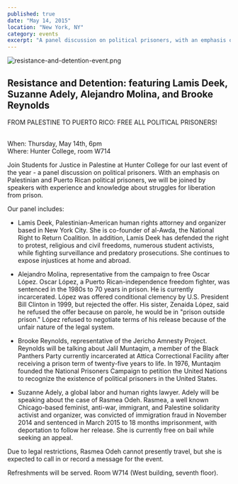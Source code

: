 ```yaml
---
published: true
date: "May 14, 2015"
location: "New York, NY"
category: events
excerpt: "A panel discussion on political prisoners, with an emphasis on Palestinian and Puerto Rican political prisoners"
---
```


![resistance-and-detention-event.png]({{site.baseurl}}/assets/img/resistance-and-detention-event.png)

## Resistance and Detention: featuring Lamis Deek, Suzanne Adely, Alejandro Molina, and Brooke Reynolds

FROM PALESTINE TO PUERTO RICO: FREE ALL POLITICAL PRISONERS!

<br>When: Thursday, May 14th, 6pm
<br>Where: Hunter College, room W714


Join Students for Justice in Palestine at Hunter College for our last event of the year - a panel discussion on political prisoners. With an emphasis on Palestinian and Puerto Rican political prisoners, we will be joined by speakers with experience and knowledge about struggles for liberation from prison.

Our panel includes:

- Lamis Deek, Palestinian-American human rights attorney and organizer based in New York City. She is co-founder of al-Awda, the National Right to Return Coalition. In addition, Lamis Deek has defended the right to protest, religious and civil freedoms, numerous student activists, while fighting surveillance and predatory prosecutions. She continues to expose injustices at home and abroad.

- Alejandro Molina, representative from the campaign to free Oscar López. Oscar López, a Puerto Rican-independence freedom fighter, was sentenced in the 1980s to 70 years in prison. He is currently incarcerated. López was offered conditional clemency by U.S. President Bill Clinton in 1999, but rejected the offer. His sister, Zenaida López, said he refused the offer because on parole, he would be in "prison outside prison." López refused to negotiate terms of his release because of the unfair nature of the legal system.

- Brooke Reynolds, representative of the Jericho Amnesty Project. Reynolds will be talking about Jalil Muntaqim, a member of the Black Panthers Party currently incarcerated at Attica Correctional Facility after receiving a prison term of twenty-five years to life. In 1976, Muntaqim founded the National Prisoners Campaign to petition the United Nations to recognize the existence of political prisoners in the United States. 

- Suzanne Adely, a global labor and human rights lawyer. Adely will be speaking about the case of Rasmea Odeh. Rasmea, a well known Chicago-based feminist, anti-war, immigrant, and Palestine solidarity activist and organizer, was convicted of immigration fraud in November 2014 and sentenced in March 2015 to 18 months imprisonment, with deportation to follow her release. She is currently free on bail while seeking an appeal. 

Due to legal restrictions, Rasmea Odeh cannot presently travel, but she is expected to call in or record a message for the event.

Refreshments will be served. Room W714 (West building, seventh floor).